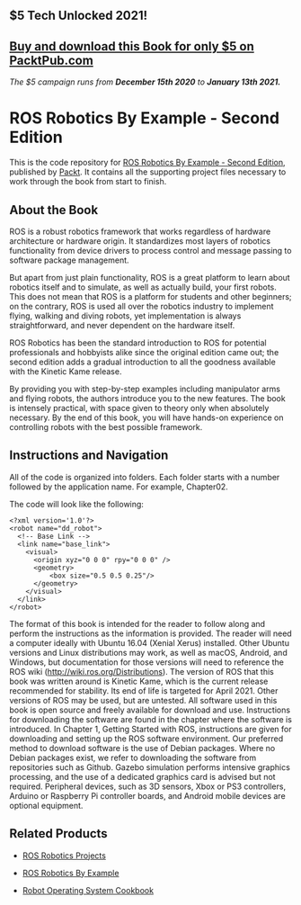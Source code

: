 ## $5 Tech Unlocked 2021!
[Buy and download this Book for only $5 on PacktPub.com](https://www.packtpub.com/product/ros-robotics-by-example-second-edition/9781788479592)
-----
*The $5 campaign         runs from __December 15th 2020__ to __January 13th 2021.__*

# ROS Robotics By Example - Second Edition
This is the code repository for [ROS Robotics By Example - Second Edition](https://www.packtpub.com/hardware-and-creative/ros-robotics-example-second-edition?utm_source=github&utm_medium=repository&utm_campaign=9781788479592), published by [Packt](https://www.packtpub.com/?utm_source=github). It contains all the supporting project files necessary to work through the book from start to finish.
## About the Book
ROS is a robust robotics framework that works regardless of hardware architecture or hardware origin. It standardizes most layers of robotics functionality from device drivers to process control and message passing to software package management.

But apart from just plain functionality, ROS is a great platform to learn about robotics itself and to simulate, as well as actually build, your first robots. This does not mean that ROS is a platform for students and other beginners; on the contrary, ROS is used all over the robotics industry to implement flying, walking and diving robots, yet implementation is always straightforward, and never dependent on the hardware itself.

ROS Robotics has been the standard introduction to ROS for potential professionals and hobbyists alike since the original edition came out; the second edition adds a gradual introduction to all the goodness available with the Kinetic Kame release.

By providing you with step-by-step examples including manipulator arms and flying robots, the authors introduce you to the new features. The book is intensely practical, with space given to theory only when absolutely necessary. By the end of this book, you will have hands-on experience on controlling robots with the best possible framework.

## Instructions and Navigation
All of the code is organized into folders. Each folder starts with a number followed by the application name. For example, Chapter02.



The code will look like the following:
```
<?xml version='1.0'?>
<robot name="dd_robot">
  <!-- Base Link -->
  <link name="base_link">
    <visual>
      <origin xyz="0 0 0" rpy="0 0 0" />
      <geometry>
          <box size="0.5 0.5 0.25"/>
      </geometry>
    </visual>
  </link>
</robot>

```

The format of this book is intended for the reader to follow along and perform the instructions as the information is provided. The reader will need a computer ideally with Ubuntu 16.04 (Xenial Xerus) installed. Other Ubuntu versions and Linux distributions may work, as well as macOS, Android, and Windows, but documentation for those versions will need to reference the ROS wiki (http://wiki.ros.org/Distributions).
The version of ROS that this book was written around is Kinetic Kame, which is the current release recommended for stability. Its end of life is targeted for April 2021. Other versions of ROS may be used, but are untested.
All software used in this book is open source and freely available for download and use. Instructions for downloading the software are found in the chapter where the software is introduced. In Chapter 1, Getting Started with ROS, instructions are given for downloading and setting up the ROS software environment.
Our preferred method to download software is the use of Debian packages. Where no Debian packages exist, we refer to downloading the software from repositories such as Github.
Gazebo simulation performs intensive graphics processing, and the use of a dedicated graphics card is advised but not required.
Peripheral devices, such as 3D sensors, Xbox or PS3 controllers, Arduino or Raspberry Pi controller boards, and Android mobile devices are optional equipment.


## Related Products
* [ROS Robotics Projects](https://www.packtpub.com/hardware-and-creative/ros-robotics-projects?utm_source=github&utm_medium=repository&utm_campaign=9781783554713)

* [ROS Robotics By Example](https://www.packtpub.com/hardware-and-creative/ros-robotics-example?utm_source=github&utm_medium=repository&utm_campaign=9781782175193)

* [Robot Operating System Cookbook](https://www.packtpub.com/hardware-and-creative/robot-operating-system-cookbook?utm_source=github&utm_medium=repository&utm_campaign=9781783987443)


